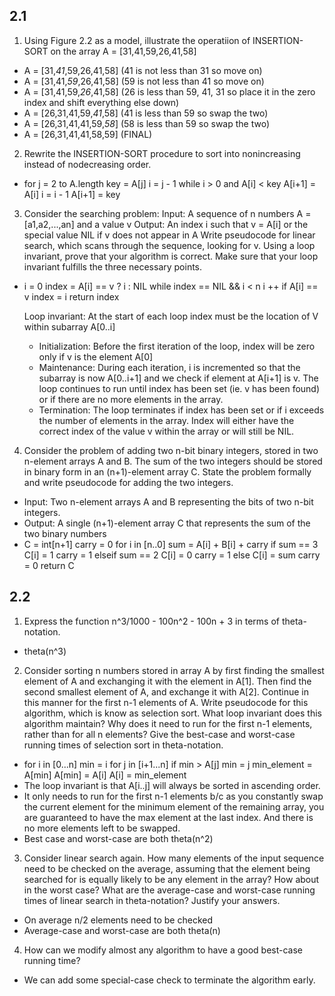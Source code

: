 ## 2.1

1. Using Figure 2.2 as a model, illustrate the operatiion of INSERTION-SORT on the array A = [31,41,59,26,41,58]
  * A = [31,*41*,59,26,41,58] (41 is not less than 31 so move on)
  * A = [31,41,*59*,26,41,58] (59 is not less than 41 so move on)
  * A = [31,41,59,*26*,41,58] (26 is less than 59, 41, 31 so place it in the zero index and shift everything else down)
  * A = [26,31,41,59,*41*,58] (41 is less than 59 so swap the two)
  * A = [26,31,41,41,59,*58*] (58 is less than 59 so swap the two)
  * A = [26,31,41,41,58,59] (FINAL)
2. Rewrite the INSERTION-SORT procedure to sort into nonincreasing instead of nodecreasing order.
  * for j = 2 to A.length
      key = A[j]
      i = j - 1
      while i > 0 and A[i] < key
        A[i+1] = A[i]
        i = i - 1
      A[i+1] = key
3. Consider the searching problem:
    Input: A sequence of n numbers A = [a1,a2,...,an] and a value v
    Output: An index i such that v = A[i] or the special value NIL if v does not appear in A
    Write pseudocode for linear search, which scans through the sequence, looking for v. Using a loop invariant, prove that your algorithm is correct. Make sure that your loop invariant fulfills the three necessary points.
  * i = 0
    index = A[i] == v ? i : NIL
    while index == NIL && i < n
      i ++
      if A[i] == v
        index = i
    return index

    Loop invariant: At the start of each loop index must be the location of V within subarray A[0..i]
      * Initialization: Before the first iteration of the loop, index will be zero only if v is the element A[0]
      * Maintenance: During each iteration, i is incremented so that the subarray is now A[0..i+1] and we check if element at A[i+1] is v. The loop continues to run until index has been set (ie. v has been found) or if there are no more elements in the array.
      * Termination: The loop terminates if index has been set or if i exceeds the number of elements in the array. Index will either have the correct index of the value v within the array or will still be NIL.
4. Consider the problem of adding two n-bit binary integers, stored in two n-element arrays A and B. The sum of the two integers should be stored in binary form in an (n+1)-element array C. State the problem formally and write pseudocode for adding the two integers.
  * Input: Two n-element arrays A and B representing the bits of two n-bit integers.
  * Output: A single (n+1)-element array C that represents the sum of the two binary numbers
  * C = int[n+1]
    carry = 0
    for i in [n..0]
      sum = A[i] + B[i] + carry
      if sum == 3
        C[i] = 1
        carry = 1
      elseif sum == 2
        C[i] = 0
        carry = 1
      else
        C[i] = sum
        carry = 0
    return C

## 2.2

1. Express the function n^3/1000 - 100n^2 - 100n + 3 in terms of theta-notation.
  * theta(n^3)
2. Consider sorting n numbers stored in array A by first finding the smallest element of A and exchanging it with the element in A[1]. Then find the second smallest element of A, and exchange it with A[2]. Continue in this manner for the first n-1 elements of A. Write pseudocode for this algorithm, which is know as selection sort. What loop invariant does this algorithm maintain? Why does it need to run for the first n-1 elements, rather than for all n elements? Give the best-case and worst-case running times of selection sort in theta-notation.
  * for i in [0...n]
      min = i
      for j in [i+1...n]
        if min > A[j]
          min = j
      min_element = A[min]
      A[min] = A[i]
      A[i] = min_element
  * The loop invariant is that A[i..j] will always be sorted in ascending order.
  * It only needs to run for the first n-1 elements b/c as you constantly swap the current element for the minimum element of the remaining array, you are guaranteed to have the max element at the last index. And there is no more elements left to be swapped.
  * Best case and worst-case are both theta(n^2)
3. Consider linear search again. How many elements of the input sequence need to be checked on the average, assuming that the element being searched for is equally likely to be any element in the array? How about in the worst case? What are the average-case and worst-case running times of linear search in theta-notation? Justify your answers.
  * On average n/2 elements need to be checked
  * Average-case and worst-case are both theta(n)
4. How can we modify almost any algorithm to have a good best-case running time?
  * We can add some special-case check to terminate the algorithm early.
